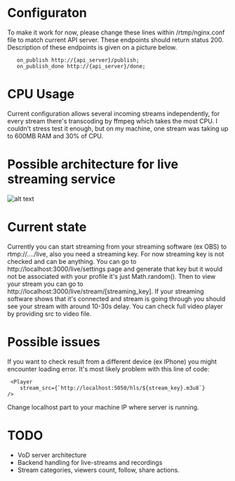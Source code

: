 # Configuraton

To make it work for now, please change these lines within /rtmp/nginx.conf file to match current API server. These endpoints should return status 200. Description of these endpoints is given on a picture below.

```
   on_publish http://{api_server}/publish;
   on_publish_done http://{api_server}/done;
```

# CPU Usage

Current configuration allows several incoming streams independently, for every stream there's transcoding by ffmpeg which takes the most CPU. I couldn't stress test it enough, but on my machine, one stream was taking up to 600MB RAM and 30% of CPU.

# Possible architecture for live streaming service

![alt text](https://img001.prntscr.com/file/img001/tzeQM47yQRWd8yzDFrk_sg.png)

# Current state

Currently you can start streaming from your streaming software (ex OBS) to rtmp://..../live, also you need a streaming key. For now streaming key is not checked and can be anything. You can go to http://localhost:3000/live/settings page and generate that key but it would not be associated with your profile it's just Math.random(). Then to view your stream you can go to http://localhost:3000/live/stream/[streaming_key]. If your streaming software shows that it's connected and stream is going through you should see your stream with around 10-30s delay. You can check full video player by providing src to video file.

# Possible issues

If you want to check result from a different device (ex IPhone) you might encounter loading error. It's most likely problem with this line of code:

```
 <Player
    stream_src={`http://localhost:5050/hls/${stream_key}.m3u8`}
/>
```

Change localhost part to your machine IP where server is running.

# TODO

-   VoD server architecture
-   Backend handling for live-streams and recordings
-   Stream categories, viewers count, follow, share actions.
